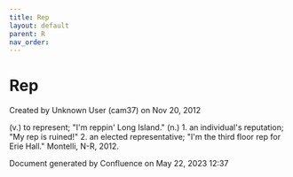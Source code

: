 ```yaml
---
title: Rep
layout: default
parent: R
nav_order:
---
```


# Rep

Created by  Unknown User (cam37) on Nov 20, 2012

(v.) to represent; &quot;I'm reppin' Long Island.&quot; (n.) 1. an individual's reputation; &quot;My rep is ruined!&quot; 2. an elected representative; &quot;I'm the third floor rep for Erie Hall.&quot; Montelli, N-R, 2012.

Document generated by Confluence on May 22, 2023 12:37


